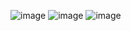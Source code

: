 
![image](https://github.com/nsinorov/SoftUniMainPath/assets/45227327/314a2be7-f0fd-4876-8ad3-fd4f8fba1bf2)
![image](https://github.com/nsinorov/SoftUniMainPath/assets/45227327/3cbb5b80-426f-47b3-924f-6eafc9b9caa4)
![image](https://github.com/nsinorov/SoftUniMainPath/assets/45227327/4b17e774-7f45-4f8f-bff8-9e8b7a606c22)
